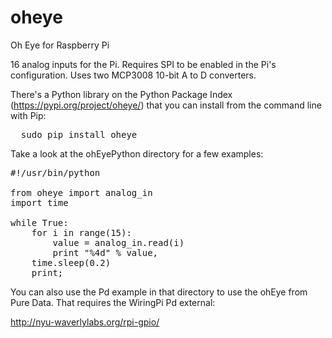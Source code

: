# oheye
Oh Eye for Raspberry Pi 

16 analog inputs for the Pi. Requires SPI to be enabled in the Pi's configuration. Uses two MCP3008 10-bit A to D converters.

There's a Python library on the Python Package Index (https://pypi.org/project/oheye/) that you can install from the command line with Pip:

<pre>  sudo pip install oheye</pre>
  
Take a look at the ohEyePython directory for a few examples:

<pre>
#!/usr/bin/python

from oheye import analog_in 
import time

while True:
    for i in range(15):
        value = analog_in.read(i)
        print "%4d" % value,
    time.sleep(0.2)
    print;
</pre>

You can also use the Pd example in that directory to use the ohEye from Pure Data. That requires the WiringPi Pd external:

 http://nyu-waverlylabs.org/rpi-gpio/
 